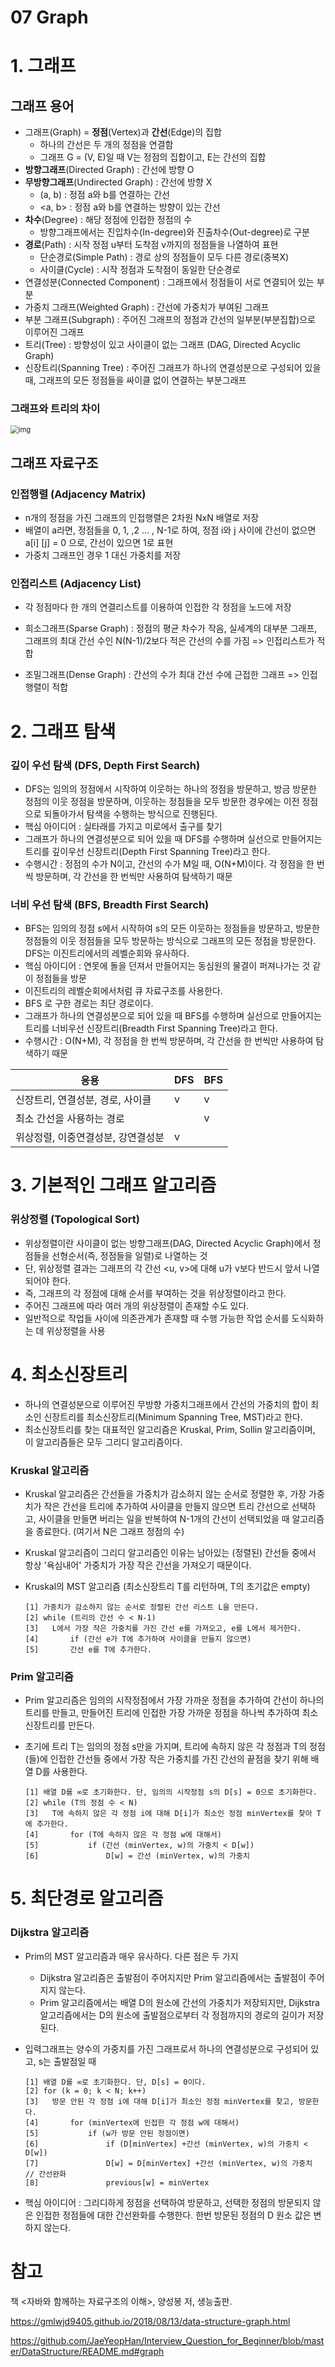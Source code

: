 # 07 Graph

# 1. 그래프

## 그래프 용어

- 그래프(Graph) = **정점**(Vertex)과 **간선**(Edge)의 집합
  - 하나의 간선은 두 개의 정점을 연결함
  - 그래프 G = (V, E)일 때 V는 정점의 집합이고, E는 간선의 집합
- **방향그래프**(Directed Graph) : 간선에 방향 O
- **무방향그래프**(Undirected Graph) : 간선에 방향 X
  - (a, b) : 정점 a와 b를 연결하는 간선
  - <a, b> : 정점 a와 b를 연결하는 방향이 있는 간선
- **차수**(Degree) : 해당 정점에 인접한 정점의 수
  - 방향그래프에서는 진입차수(In-degree)와 진출차수(Out-degree)로 구분
- **경로**(Path) : 시작 정점 u부터 도착점 v까지의 정점들을 나열하여 표현
  - 단순경로(Simple Path) : 경로 상의 정점들이 모두 다른 경로(중복X)
  - 사이클(Cycle) : 시작 정점과 도착점이 동일한 단순경로
- 연결성분(Connected Component) : 그래프에서 정점들이 서로 연결되어 있는 부분
- 가중치 그래프(Weighted Graph) : 간선에 가중치가 부여된 그래프
- 부분 그래프(Subgraph) : 주어진 그래프의 정점과 간선의 일부분(부분집합)으로 이루어진 그래프
- 트리(Tree) : 방향성이 있고 사이클이 없는 그래프 (DAG, Directed Acyclic Graph)
- 신장트리(Spanning Tree) : 주어진 그래프가 하나의 연결성분으로 구성되어 있을 때, 그래프의 모든 정점들을 싸이클 없이 연결하는 부분그래프

### 그래프와 트리의 차이

<img src="https://gmlwjd9405.github.io/images/data-structure-graph/graph-vs-tree.png" alt="img" style="zoom:80%;" />

## 그래프 자료구조

### 인접행렬 (Adjacency Matrix)

- n개의 정점을 가진 그래프의 인접행렬은 2차원 NxN 배열로 저장
- 배열이 a라면, 정점들을 0, 1, ,2 ... , N-1로 하여, 정점 i와 j 사이에 간선이 없으면 a[i] [j]  = 0 으로, 간선이 있으면 1로 표현
- 가중치 그래프인 경우 1 대신 가중치를 저장

###  인접리스트 (Adjacency List)

- 각 정점마다 한 개의 연결리스트를 이용하여 인접한 각 정점을 노드에 저장

  

- 희소그래프(Sparse Graph) : 정점의 평균 차수가 작음, 실세계의 대부분 그래프, 그래프의 최대 간선 수인 N(N-1)/2보다 적은 간선의 수를 가짐 => 인접리스트가 적합
- 조밀그래프(Dense Graph) : 간선의 수가 최대 간선 수에 근접한 그래프 => 인접행렬이 적합

# 2. 그래프 탐색

### 깊이 우선 탐색 (DFS, Depth First Search)

- DFS는 임의의 정점에서 시작하여 이웃하는 하나의 정점을 방문하고, 방금 방문한 정점의 이웃 정점을 방문하며, 이웃하는 정점들을 모두 방문한 경우에는 이전 정점으로 되돌아가서 탐색을 수행하는 방식으로 진행된다.
- 핵심 아이디어 : 실타래를 가지고 미로에서 출구를 찾기
- 그래프가 하나의 연결성분으로 되어 있을 때 DFS를 수행하며 실선으로 만들어지는 트리를 깊이우선 신장트리(Depth First Spanning Tree)라고 한다.
- 수행시간 : 정점의 수가 N이고, 간선의 수가 M일 때, O(N+M)이다. 각 정점을 한 번씩 방문하며, 각 간선을 한 번씩만 사용하여 탐색하기 때문

### 너비 우선 탐색 (BFS, Breadth First Search)

- BFS는 임의의 정점 s에서 시작하여 s의 모든 이웃하는 정점들을 방문하고, 방문한 정점들의 이웃 정점들을 모두 방문하는 방식으로 그래프의 모든 정점을 방문한다. DFS는 이진트리에서의 레벨순회와 유사하다.
- 핵심 아이디어 : 연못에 돌을 던져서 만들어지는 동심원의 물결이 퍼져나가는 것 같이 정점들을 방문
- 이진트리의 레벨순회에서처럼 큐 자료구조를 사용한다.
- BFS 로 구한 경로는 최단 경로이다.
- 그래프가 하나의 연결성분으로 되어 있을 때 BFS를 수행하며 실선으로 만들어지는 트리를 너비우선 신장트리(Breadth First Spanning Tree)라고 한다.
- 수행시간 : O(N+M),  각 정점을 한 번씩 방문하며, 각 간선을 한 번씩만 사용하여 탐색하기 때문

| 응용                               | DFS  | BFS  |
| ---------------------------------- | ---- | ---- |
| 신장트리, 연결성분, 경로, 사이클   | v    | v    |
| 최소 간선을 사용하는 경로          |      | v    |
| 위상정렬, 이중연결성분, 강연결성분 | v    |      |

# 3. 기본적인 그래프 알고리즘

### 위상정렬 (Topological Sort)

- 위상정렬이란 사이클이 없는 방향그래프(DAG, Directed Acyclic Graph)에서 정점들을 선형순서(즉, 정점들을 일렬)로 나열하는 것
- 단, 위상정렬 결과는 그래프의 각 간선 <u, v>에 대해 u가 v보다 반드시 앞서 나열되어야 한다.
- 즉, 그래프의 각 정점에 대해 순서를 부여하는 것을 위상정렬이라고 한다.
- 주어진 그래프에 따라 여러 개의 위상정렬이 존재할 수도 있다.
- 일반적으로 작업들 사이에 의존관계가 존재할 때 수행 가능한 작업 순서를 도식화하는 데 위상정렬을 사용

# 4. 최소신장트리

- 하나의 연결성분으로 이루어진 무방향 가중치그래프에서 간선의 가중치의 합이 최소인 신장트리를 최소신장트리(Minimum Spanning Tree, MST)라고 한다. 
- 최소신장트리를 찾는 대표적인 알고리즘은 Kruskal, Prim, Sollin 알고리즘이며, 이 알고리즘들은 모두 그리디 알고리즘이다.

### Kruskal 알고리즘

- Kruskal 알고리즘은 간선들을 가중치가 감소하지 않는 순서로 정렬한 후, 가장 가중치가 작은 간선을 트리에 추가하여 사이클을 만들지 않으면 트리 간선으로 선택하고, 사이클을 만들면 버리는 일을 반복하여 N-1개의 간선이 선택되었을 때 알고리즘을 종료한다. (여기서 N은 그래프 정점의 수)

- Kruskal 알고리즘이 그리디 알고리즘인 이유는 남아있는 (정렬된) 간선들 중에서 항상 '욕심내어' 가중치가 가장 작은 간선을 가져오기 때문이다.

- Kruskal의 MST 알고리즘 (최소신장트리 T를 리턴하며, T의 초기값은 empty)

  ``` 
  [1] 가중치가 감소하지 않는 순서로 정렬된 간선 리스트 L을 만든다.
  [2] while (트리의 간선 수 < N-1)
  [3] 	L에서 가장 작은 가중치를 가진 간선 e를 가져오고, e를 L에서 제거한다.
  [4]		if (간선 e가 T에 추가하여 사이클을 만들지 않으면)
  [5]     	간선 e를 T에 추가한다.
  ```

### Prim 알고리즘

- Prim 알고리즘은 임의의 시작정점에서 가장 가까운 정점을 추가하여 간선이 하나의 트리를 만들고, 만들어진 트리에 인접한 가장 가까운 정점을 하나씩 추가하여 최소신장트리를 만든다.

- 초기에 트리 T는 임의의 정점 s만을 가지며, 트리에 속하지 않은 각 정점과 T의 정점(들)에 인접한 간선들 중에서 가장 작은 가중치를 가진 간선의 끝점을 찾기 위해 배열 D를 사용한다.

  ```
  [1] 배열 D를 ∞로 초기화한다. 단, 임의의 시작정점 s의 D[s] = 0으로 초기화한다.
  [2] while (T의 정점 수 < N)
  [3] 	T에 속하지 않은 각 정점 i에 대해 D[i]가 최소인 정점 minVertex를 찾아 T에 추가한다.
  [4]		for (T에 속하지 않은 각 정점 w에 대해서)
  [5]			if (간선 (minVertex, w)의 가중치 < D[w])
  [6]				D[w] = 간선 (minVertex, w)의 가중치
  ```

  

# 5. 최단경로 알고리즘

### Dijkstra 알고리즘

- Prim의 MST 알고리즘과 매우 유사하다. 다른 점은 두 가지

  - Dijkstra 알고리즘은 출발점이 주어지지만 Prim 알고리즘에서는 출발점이 주어지지 않는다.
  - Prim 알고리즘에서는 배열 D의 원소에 간선의 가중치가 저장되지만, Dijkstra 알고리즘에서는 D의 원소에 출발점으로부터 각 정점까지의 경로의 길이가 저장된다.

- 입력그래프는 양수의 가중치를 가진 그래프로서 하나의 연결성분으로 구성되어 있고, s는 출발점일 때

  ```
  [1] 배열 D를 ∞로 초기화한다. 단, D[s] = 0이다.
  [2] for (k = 0; k < N; k++)
  [3] 	방문 안된 각 정점 i에 대해 D[i]가 최소인 정점 minVertex를 찾고, 방문한다.
  [4]		for (minVertex에 인접한 각 정점 w에 대해서)
  [5]			if (w가 방문 안된 정점이면)
  [6]				if (D[minVertex] +간선 (minVertex, w)의 가중치 < D[w])
  [7]				D[w] = D[minVertex] +간선 (minVertex, w)의 가중치 // 간선완화
  [8]				previous[w] = minVertex
  ```

- 핵심 아이디어 : 그리디하게 정점을 선택하여 방문하고, 선택한 정점의 방문되지 않은 인접한 정점들에 대한 간선완화를 수행한다. 한번 방문된 정점의 D 원소 값은 변하지 않는다.

# 참고

책 <자바와 함께하는 자료구조의 이해>, 양성봉 저, 생능출판.

https://gmlwjd9405.github.io/2018/08/13/data-structure-graph.html

https://github.com/JaeYeopHan/Interview_Question_for_Beginner/blob/master/DataStructure/README.md#graph